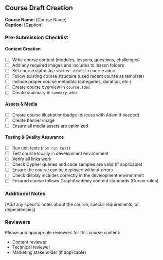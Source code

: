 ## Course Draft Creation

**Course Name:** [Course Name]  
**Caption:** [Caption]  

### Pre-Submission Checklist

#### Content Creation

- [ ] Write course content (modules, lessons, questions, challenges)
- [ ] Add any required images and includes to lesson folders
- [ ] Set course status to `:status: draft` in course.adoc
- [ ] Follow existing course structure (used recent course as template)
- [ ] Include proper course metadata (categories, duration, etc.)
- [ ] Create course overview in `course.adoc`
- [ ] Create summary in `summary.adoc`

#### Assets & Media

- [ ] Create course illustration/badge (discuss with Adam if needed)
- [ ] Create banner image 
- [ ] Ensure all media assets are optimized

#### Testing & Quality Assurance

- [ ] Run unit tests (`npm run test`)
- [ ] Test course locally in development environment
- [ ] Verify all links work
- [ ] Check Cypher queries and code samples are valid (if applicable) 
- [ ] Ensure the course can be deployed without errors
- [ ] Check display includes correctly in the development environment
- [ ] Ensured course follows GraphAcademy content standards (Cursor rules)

### Additional Notes

[Add any specific notes about the course, special requirements, or dependencies]

### Reviewers

Please add appropriate reviewers for this course content:

- Content reviewer
- Technical reviewer  
- Marketing stakeholder (if applicable) 
